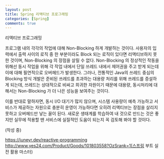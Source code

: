 ```yaml
---
layout: post
title: Spring 리액티브 프로그래밍
categories: [Spring]
comments: true
---
```


리액티브 프로그래밍

프로그램 내의 각각의 작업에 대해 Non-Blocking 하게 개발하는 것이다. 사용자의 입력에서 출력 사이의 로직 중 한 부분이라도 Block 되는 로직이 있다면 리액티브하지 못한 것이며, Non-Blocking 의 장점을 살릴 수 없다.
Non-Blocking 의 정상적인 작동을 위해선 동시 작업을 위해 각 작업 내에서 단일 쓰레드 내에서 제어권을 주고 받게 되는데 이에 대해 필연적으로 오버헤드가 발생한다.
그러나, 전통적인 Java의 쓰레드 중심의 Blocking 방식 개발은 준비된 쓰레드를 초과하는 대용량 처리를 위해 쓰레드를 증설하게 되는데, 쓰레드는 상대적으로 비싸고 희귀한 자원이기 때문에 대용량, 동시처리에 대해서는 Non-Blocking 가 더 나은 성능을 보여주는 것이다.

이를 반대로 말하자면, 동시 I/O 대기가 많지 않으며, 시스템 사용량이 예측 가능하고 서비스가 제공하는 자원으로 충분히 운영이 가능하다면 오히려 리액티브는 장점을 살리지 못하고 오버헤드만 낳는 꼴이 된다.
새로운 생태계를 학습하여 내 것으로 만드는 것은 좋지만 실무에 적용할 땐 서비스에 실질적인 도움이 되는지 꼭 검토해 봐야 할 것이다.


(작성 중)

https://juneyr.dev/reactive-programming
http://www.yes24.com/Product/Goods/101803558?OzSrank=1(스프링 부트 실전 활용 마스터)
